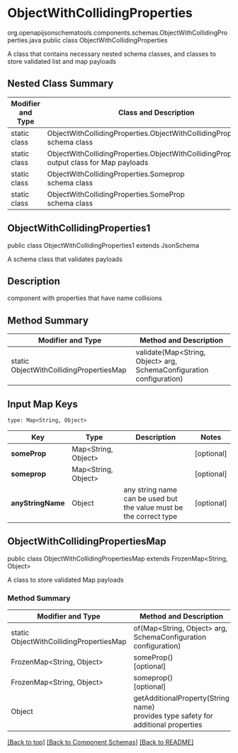 # ObjectWithCollidingProperties
org.openapijsonschematools.components.schemas.ObjectWithCollidingProperties.java
public class ObjectWithCollidingProperties

A class that contains necessary nested schema classes, and classes to store validated list and map payloads

## Nested Class Summary
| Modifier and Type | Class and Description |
| ----------------- | ---------------------- |
| static class | ObjectWithCollidingProperties.ObjectWithCollidingProperties1<br> schema class |
| static class | ObjectWithCollidingProperties.ObjectWithCollidingPropertiesMap<br> output class for Map payloads |
| static class | ObjectWithCollidingProperties.Someprop<br> schema class |
| static class | ObjectWithCollidingProperties.SomeProp<br> schema class |

## ObjectWithCollidingProperties1
public class ObjectWithCollidingProperties1
extends JsonSchema

A schema class that validates payloads


## Description
component with properties that have name collisions

## Method Summary
| Modifier and Type | Method and Description |
| ----------------- | ---------------------- |
| static ObjectWithCollidingPropertiesMap | validate(Map<String, Object> arg, SchemaConfiguration configuration) |

## Input Map Keys
```
type: Map<String, Object>
```
Key | Type |  Description | Notes
------------ | ------------- | ------------- | -------------
**someProp** | Map<String, Object> |  | [optional]
**someprop** | Map<String, Object> |  | [optional]
**anyStringName** | Object | any string name can be used but the value must be the correct type | [optional]

## ObjectWithCollidingPropertiesMap
public class ObjectWithCollidingPropertiesMap
extends FrozenMap<String, Object>

A class to store validated Map payloads

### Method Summary
| Modifier and Type | Method and Description |
| ----------------- | ---------------------- |
| static ObjectWithCollidingPropertiesMap | of(Map<String, Object> arg, SchemaConfiguration configuration) |
| FrozenMap<String, Object> | someProp()<br>[optional] |
| FrozenMap<String, Object> | someprop()<br>[optional] |
| Object | getAdditionalProperty(String name)<br>provides type safety for additional properties |



[[Back to top]](#top) [[Back to Component Schemas]](../../../README.md#Component-Schemas) [[Back to README]](../../../README.md)
